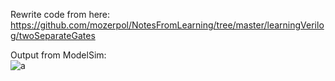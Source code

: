 Rewrite code from here: <br/>
https://github.com/mozerpol/NotesFromLearning/tree/master/learningVerilog/twoSeparateGates

Output from ModelSim: <br/>
![a](https://user-images.githubusercontent.com/43972902/144889330-2ecf1a2d-c77f-403d-83cd-d152f0e72e07.png)
